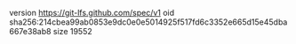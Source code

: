 version https://git-lfs.github.com/spec/v1
oid sha256:214cbea99ab0853e9dc0e0e5014925f517fd6c3352e665d15e45dba667e38ab8
size 19552
